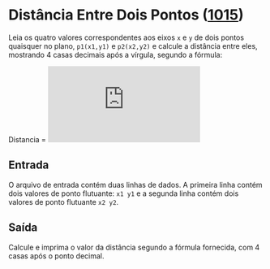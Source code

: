 # Distância Entre Dois Pontos ([1015](https://www.urionlinejudge.com.br/judge/pt/problems/view/1015))

Leia os quatro valores correspondentes aos eixos `x` e `y` de dois pontos quaisquer no plano, `p1(x1,y1)` e `p2(x2,y2)` e calcule a distância entre eles, mostrando 4 casas decimais após a vírgula, segundo a fórmula:

Distancia = ![equation](http://latex.codecogs.com/gif.latex?%5Csqrt%7B%28x_2%20-%20x_1%29%5E2%20&plus;%20%28y_2%20-%20y_1%29%5E2%7D)

## Entrada

O arquivo de entrada contém duas linhas de dados. A primeira linha contém dois valores de ponto flutuante: `x1 y1` e a segunda linha contém dois valores de ponto flutuante `x2 y2`.

## Saída

Calcule e imprima o valor da distância segundo a fórmula fornecida, com 4 casas após o ponto decimal.
